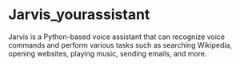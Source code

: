 # Jarvis_yourassistant
Jarvis is a Python-based voice assistant that can recognize voice commands and perform various tasks such as searching Wikipedia, opening websites, playing music, sending emails, and more.
